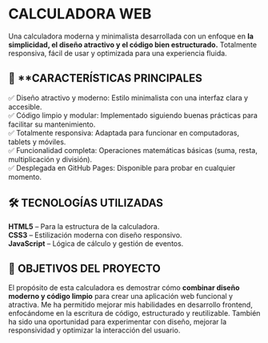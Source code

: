 # CALCULADORA WEB
Una calculadora moderna y minimalista desarrollada con un enfoque en **la simplicidad, el diseño atractivo y el código bien estructurado.** Totalmente responsiva, fácil de usar y optimizada para una experiencia fluida. 


## 🚀 **CARACTERÍSTICAS PRINCIPALES
✅ Diseño atractivo y moderno: Estilo minimalista con una interfaz clara y accesible.  
✅ Código limpio y modular: Implementado siguiendo buenas prácticas para facilitar su mantenimiento.  
✅ Totalmente responsiva: Adaptada para funcionar en computadoras, tablets y móviles.  
✅ Funcionalidad completa: Operaciones matemáticas básicas (suma, resta, multiplicación y división).  
✅ Desplegada en GitHub Pages: Disponible para probar en cualquier momento.  


## 🛠 TECNOLOGÍAS UTILIZADAS
**HTML5** – Para la estructura de la calculadora.  
**CSS3** – Estilización moderna con diseño responsivo.  
**JavaScript** – Lógica de cálculo y gestión de eventos.  


## 🎯 OBJETIVOS DEL PROYECTO
El propósito de esta calculadora es demostrar cómo **combinar diseño moderno y código limpio** para crear una aplicación web funcional y atractiva. Me ha permitido mejorar mis habilidades en desarrollo frontend, enfocándome en la escritura de código, estructurado y reutilizable. También ha sido una oportunidad para experimentar con diseño, mejorar la responsividad y optimizar la interacción del usuario.
